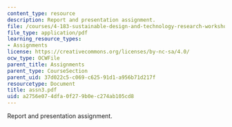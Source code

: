 ```yaml
---
content_type: resource
description: Report and presentation assignment.
file: /courses/4-183-sustainable-design-and-technology-research-workshop-spring-2004/a2756e074dfa0f279b0ec274ab105cd8_assn3.pdf
file_type: application/pdf
learning_resource_types:
- Assignments
license: https://creativecommons.org/licenses/by-nc-sa/4.0/
ocw_type: OCWFile
parent_title: Assignments
parent_type: CourseSection
parent_uid: 37d022c5-c069-c625-91d1-a956b71d217f
resourcetype: Document
title: assn3.pdf
uid: a2756e07-4dfa-0f27-9b0e-c274ab105cd8
---
```

Report and presentation assignment.